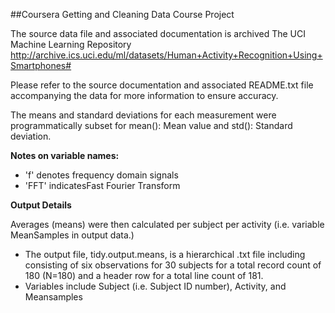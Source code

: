 ##Coursera Getting and Cleaning Data Course Project

The source data file and associated documentation is archived The UCI Machine Learning Repository
http://archive.ics.uci.edu/ml/datasets/Human+Activity+Recognition+Using+Smartphones# 

Please refer to the source documentation and associated README.txt file accompanying the data for more information to ensure accuracy.   

The means and standard deviations for each measurement were programmatically subset for mean(): Mean value and std(): Standard deviation.

**Notes on variable names:** 

 - 'f' denotes frequency domain signals
 - 'FFT' indicatesFast Fourier Transform 

**Output Details**

Averages (means) were then calculated per subject per activity (i.e. variable MeanSamples in output data.)

- The output file, tidy.output.means, is a hierarchical .txt file including consisting of six observations for 30 subjects for a total record count of 180 (N=180) and a header row for a total line count of 181.  
- Variables include Subject (i.e. Subject ID number), Activity, and Meansamples
